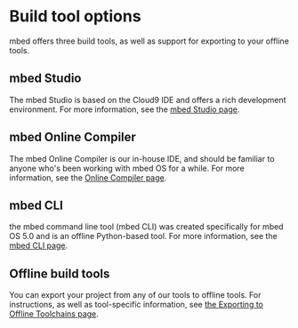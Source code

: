 # Build tool options

mbed offers three build tools, as well as support for exporting to your offline tools.

## mbed Studio

The mbed Studio is based on the Cloud9 IDE and offers a rich development environment. For more information, see the [mbed Studio page](studio.md).

## mbed Online Compiler

The mbed Online Compiler is our in-house IDE, and should be familiar to anyone who's been working with mbed OS for a while. For more information, see the [Online Compiler page](online_comp.md).

## mbed CLI

the mbed command line tool (mbed CLI) was created specifically for mbed OS 5.0 and is an offline Python-based tool. For more information, see the [mbed CLI page](cli.md).

## Offline build tools

You can export your project from any of our tools to offline tools. For instructions, as well as tool-specific information, see [the Exporting to Offline Toolchains page](offline.md).
